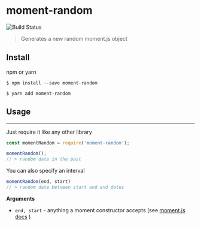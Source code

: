 
# moment-random

![Build Status](https://travis-ci.org/imrvelj/moment-random.svg?branch=master)

> Generates a new random moment.js object

## Install

npm or yarn
```
$ npm install --save moment-random
```
```
$ yarn add moment-random
```

## Usage


---
Just require it like any other library

```js
const momentRandom = require('moment-random');

momentRandom();
// > random date in the past
```

You can also specify an interval
```js
momentRandom(end, start)
// > random date between start and end dates
```

**Arguments**

- `end, start` - anything a moment constructor accepts (see [moment.js docs](http://momentjs.com/docs/#/parsing/) )

